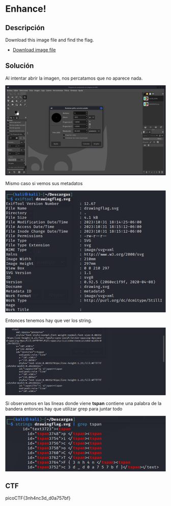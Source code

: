# Enhance!

## Descripción

Download this image file and find the flag.

- [Download image file](https://artifacts.picoctf.net/c/102/drawing.flag.svg)

## Solución

Al intentar abrir la imagen, nos percatamos que no aparece nada.

![Untitled](Enhance!%207b66b4e8752c40018c7e3afbc267f822/Untitled.png)

Mismo caso si vemos sus metadatos

![Untitled](Enhance!%207b66b4e8752c40018c7e3afbc267f822/Untitled%201.png)

Entonces tenemos hay que ver los string.

![Untitled](Enhance!%207b66b4e8752c40018c7e3afbc267f822/Untitled%202.png)

Si observamos en las lineas donde viene ************tspan************ contiene una palabra de la bandera entonces hay que utilizar grep para juntar todo

![Untitled](Enhance!%207b66b4e8752c40018c7e3afbc267f822/Untitled%203.png)

## CTF

picoCTF{3nh4nc3d_d0a757bf}